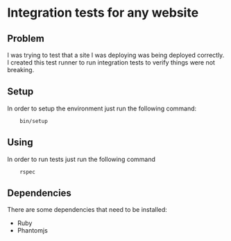 Integration tests for any website
=================================

## Problem

I was trying to test that a site I was deploying was being deployed correctly.
I created this test runner to run integration tests to verify things were not
breaking.

## Setup

In order to setup the environment just run the following command:

```
    bin/setup
```

## Using

In order to run tests just run the following command

```
    rspec
```

## Dependencies

There are some dependencies that need to be installed:

- Ruby
- Phantomjs


